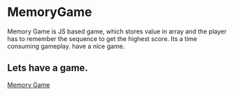 # MemoryGame
Memory Game is JS based game, which stores value in array and the player has to remember the sequence to get the highest score. Its a time consuming gameplay. have a nice game.

## Lets have a game.
[Memory Game](https://abieproject05-memories.netlify.app)
